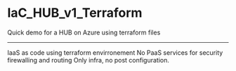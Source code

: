 # IaC_HUB_v1_Terraform
Quick demo for a HUB on Azure using terraform files

*************
IaaS as code using terraform envirronement 
No PaaS services for security firewalling and routing 
Only infra, no post configuration.
